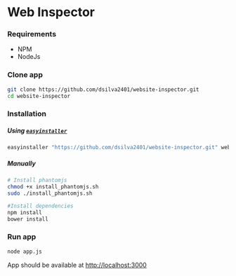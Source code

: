 Web Inspector
=============

### Requirements
- NPM
- NodeJs

### Clone app
```bash
git clone https://github.com/dsilva2401/website-inspector.git
cd website-inspector
```

### Installation

##### Using [`easyinstaller`](https://github.com/dsilva2401/easy-installer)
```bash
easyinstaller "https://github.com/dsilva2401/website-inspector.git" web-inspector
```

##### Manually

```bash
# Install phantomjs
chmod +x install_phantomjs.sh
sudo ./install_phantomjs.sh

#Install dependencies
npm install
bower install
```


### Run app
```bash
node app.js
```

App should be available at [http://localhost:3000](http://localhost:3000)
